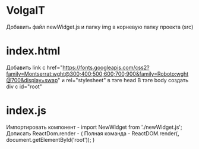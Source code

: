 # VolgaIT
Добавить файл newWidget.js и папку img в корневую папку проекта (src)

# index.html 
  Добавить link с href="https://fonts.googleapis.com/css2?family=Montserrat:wght@300;400;500;600;700;900&family=Roboto:wght@700&display=swap" и rel="stylesheet" в тэге head
  В тэге body создать div с id="root"

# index.js
  Импортировать компонент - import NewWidget from './newWidget.js';
  Дописать ReactDom.render - <NewWidget /> ( Полная команда - ReactDOM.render(<NewWidget />, document.getElementById('root')); )
  
  
